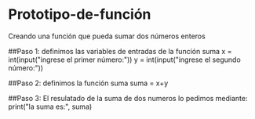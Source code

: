 # Prototipo-de-función
Creando una función que pueda sumar dos números enteros

##Paso 1: 
definimos las variables de entradas de la función suma
x = int(input("ingrese el primer número:"))
y = int(input("ingrese el segundo número:"))

##Paso 2:
definimos la función suma
suma = x+y

##Paso 3:
El resulatado de la suma de dos numeros lo pedimos mediante:
print("la suma es:", suma)
